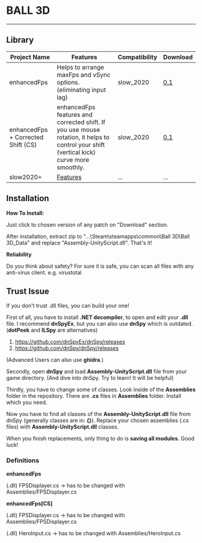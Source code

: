 # BALL 3D

---

## Library

| Project Name       | Features                            | Compatibility  | Download                  |
|-----------------|--------------------------------------|----------------|----------------------------|
| enhancedFps | Helps to arrange maxFps and vSync options. (eliminating input lag) | slow_2020       | [0.1](https://github.com/yoareh/ball3d/raw/main/enhancedFps/0.1/0.1.zip) |
| enhancedFps + Corrected Shift (CS) | enhancedFps features and corrected shift. If you use mouse rotation, it helps to control your shift (vertical kick) curve more smoothly. | slow_2020       | [0.1](https://github.com/yoareh/ball3d/raw/main/enhancedFps/0.1[shiftcorrected]/0.1[shiftcorrected].zip) |
|slow2020+|[Features](https://github.com/yoareh/ball3d/blob/main/slow2020plus.md)|...|...|

## Installation
**How To Install:**

Just click to chosen version of any patch on "Download" section.

After installation, extract zip to "...\Steam\steamapps\common\Ball 3D\Ball 3D_Data" and replace "Assembly-UnityScript.dll". That's it!

**Reliability**

Do you think about safety? For sure it is safe, you can scan all files with any anti-virus client. e.g. virustotal

## Trust Issue
If you don't trust .dll files, you can build your one!

First of all, you have to install **.NET decompiler**, to open and edit your **.dll** file. I recommend **dnSpyEx**, but you can also use **dnSpy** which is outdated. (**dotPeek** and **ILSpy** are alternatives)

1) https://github.com/dnSpyEx/dnSpy/releases
2) https://github.com/dnSpy/dnSpy/releases

(Advanced Users can also use **ghidra**.)

Secondly, open **dnSpy** and load **Assembly-UnityScript.dll** file from your game directory. (And dive into dnSpy. Try to learn! It will be helpful)

Thirdly, you have to change some of classes. Look inside of the **Assemblies** folder in the repository. There are **.cs** files in **Assemblies** folder. Install which you need.

Now you have to find all classes of the **Assembly-UnityScript.dll** file from dnSpy (generally classes are in: **{}**). Replace your chosen assemblies (.cs files) with **Assembly-UnityScript.dll** classes.

When you finish replacements, only thing to do is **saving all modules**. Good luck!

### Definitions
**enhancedFps**

(.dll) FPSDisplayer.cs -> has to be changed with Assemblies/FPSDisplayer.cs

**enhancedFps[CS]**

(.dll) FPSDisplayer.cs -> has to be changed with Assemblies/FPSDisplayer.cs

(.dll) HeroInput.cs -> has to be changed with Assemblies/HeroInput.cs
